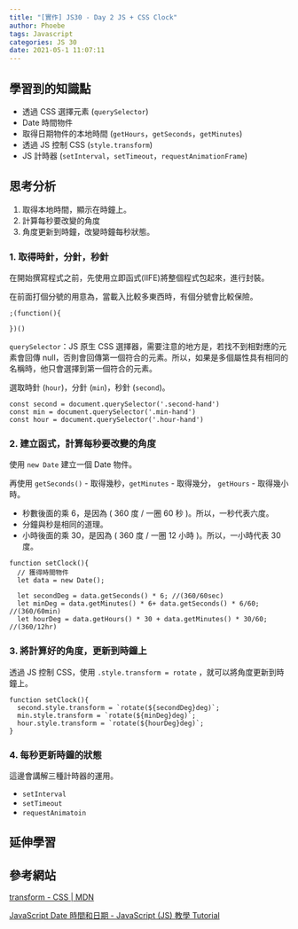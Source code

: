 ```yaml
---
title: "[實作] JS30 - Day 2 JS + CSS Clock"
author: Phoebe
tags: Javascript
categories: JS 30
date: 2021-05-1 11:07:11
---
```


## 學習到的知識點

- 透過 CSS 選擇元素 (`querySelector`)
- Date 時間物件
- 取得日期物件的本地時間 (`getHours`，`getSeconds`，`getMinutes`)
- 透過 JS 控制 CSS (`style.transform`)
- JS 計時器 (`setInterval`，`setTimeout`，`requestAnimationFrame`)

<!--more-->

## 思考分析

1. 取得本地時間，顯示在時鐘上。
2. 計算每秒要改變的角度
3. 角度更新到時鐘，改變時鐘每秒狀態。

### 1. 取得時針，分針，秒針

在開始撰寫程式之前，先使用立即函式(IIFE)將整個程式包起來，進行封裝。

在前面打個分號的用意為，當載入比較多東西時，有個分號會比較保險。

```javascript=
;(function(){

})()
```

`querySelector`：JS 原生 CSS 選擇器，需要注意的地方是，若找不到相對應的元素會回傳 null，否則會回傳第一個符合的元素。所以，如果是多個屬性具有相同的名稱時，他只會選擇到第一個符合的元素。

選取時針 (`hour`)，分針 (`min`)，秒針 (`second`)。

```javascript=
const second = document.querySelector('.second-hand')
const min = document.querySelector('.min-hand')
const hour = document.querySelector('.hour-hand')
```

### 2. 建立函式，計算每秒要改變的角度

使用 `new Date` 建立一個 Date 物件。

再使用 `getSeconds()` - 取得幾秒，`getMinutes` - 取得幾分， `getHours` - 取得幾小時。

- 秒數後面的乘 6，是因為 ( 360 度 / 一圈 60 秒 )。所以，一秒代表六度。
- 分鐘與秒是相同的道理。
- 小時後面的乘 30，是因為 ( 360 度 / 一圈 12 小時 )。所以，一小時代表 30 度。

```javascript=
function setClock(){
  // 獲得時間物件
  let data = new Date();

  let secondDeg = data.getSeconds() * 6; //(360/60sec)
  let minDeg = data.getMinutes() * 6+ data.getSeconds() * 6/60; //(360/60min)
  let hourDeg = data.getHours() * 30 + data.getMinutes() * 30/60; //(360/12hr)
```

### 3. 將計算好的角度，更新到時鐘上

透過 JS 控制 CSS，使用 `.style.transform = rotate` ，就可以將角度更新到時鐘上。

```javascript=
function setClock(){
  second.style.transform = `rotate(${secondDeg}deg)`;
  min.style.transform = `rotate(${minDeg}deg)`;
  hour.style.transform = `rotate(${hourDeg}deg)`;
}
```

### 4. 每秒更新時鐘的狀態

這邊會講解三種計時器的運用。

- `setInterval`
- `setTimeout`
- `requestAnimatoin`

## 延伸學習

## 參考網站

[transform - CSS | MDN](https://developer.mozilla.org/zh-TW/docs/Web/CSS/transform)

[JavaScript Date 時間和日期 - JavaScript (JS) 教學 Tutorial](https://www.fooish.com/javascript/date/)
